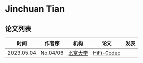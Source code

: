 # Jinchuan Tian

## 论文列表

| 时间 | 作者序 | 机构 | 论文 | 发表 |
|:-:|:-:|---|---|---|
| 2023.05.04 | No.04/06 | [北京大学](../Institutions/CHN-PKU_北京大学.md) | [HiFi-Codec](../Models/Speech_Neural_Codec/2023.05.04_HiFi-Codec.md) | 
